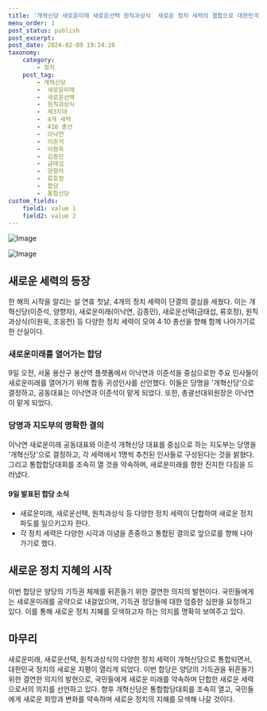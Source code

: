 ```yaml
---
title: '개혁신당 새로운미래 새로운선택 원칙과상식  새로운 정치 세력의 결합으로 대한민국 정치의 새로운 지평을 열다'
menu_order: 1
post_status: publish
post_excerpt: 
post_date: 2024-02-09 19:24:26
taxonomy:
    category:
        - 정치
    post_tag:
        - 개혁신당
        -  새로운미래
        -  새로운선택
        -  원칙과상식
        -  제3지대
        -  4개 세력
        -  410 총선
        -  이낙연
        -  이준석
        -  이원욱
        -  김종민
        -  금태섭
        -  양향자
        -  류호정
        -  합당
        -  통합신당
custom_fields:
    field1: value 1
    field2: value 2
---
```


![Image](https://imgnews.pstatic.net/image/047/2024/02/09/0002421845_001_20240209185901110.jpg?type=w647)

![Image](https://imgnews.pstatic.net/image/047/2024/02/09/0002421845_002_20240209185901160.jpg?type=w647)

## 새로운 세력의 등장
한 해의 시작을 알리는 설 연휴 첫날, 4개의 정치 세력이 단결의 결심을 세웠다. 이는 개혁신당(이준석, 양향자), 새로운미래(이낙연, 김종민), 새로운선택(금태섭, 류호정), 원칙과상식(이원욱, 조응천) 등 다양한 정치 세력이 모여 4·10 총선을 향해 함께 나아가기로 한 산실이다.
### 새로운미래를 열어가는 합당
9일 오전, 서울 용산구 용산역 플랫폼에서 이낙연과 이준석을 중심으로한 주요 인사들이 새로운미래를 열어가기 위해 합동 귀성인사를 선언했다. 이들은 당명을 '개혁신당'으로 결정하고, 공동대표는 이낙연과 이준석이 맡게 되었다. 또한, 총괄선대위원장은 이낙연이 맡게 되었다.
### 당명과 지도부의 명확한 결의
이낙연 새로운미래 공동대표와 이준석 개혁신당 대표를 중심으로 하는 지도부는 당명을 '개혁신당'으로 결정하고, 각 세력에서 1명씩 추천된 인사들로 구성된다는 것을 밝혔다. 그리고 통합합당대회를 조속히 열 것을 약속하며, 새로운미래를 향한 진지한 다짐을 드러냈다.
#### 9일 발표된 합당 소식
- 새로운미래, 새로운선택, 원칙과상식 등 다양한 정치 세력이 단합하여 새로운 정치 파도를 일으키고자 한다.
- 각 정치 세력은 다양한 시각과 이념을 존중하고 통합된 결의로 앞으로를 향해 나아가기로 했다.
## 새로운 정치 지혜의 시작
이번 합당은 양당의 기득권 체제를 뒤흔들기 위한 결연한 의지의 발현이다. 국민들에게는 새로운미래를 공약으로 내걸었으며, 기득권 정당들에 대한 엄중한 심판을 요청하고 있다. 이를 통해 새로운 정치 지혜를 모색하고자 하는 의지를 명확히 보여주고 있다.
## 마무리
새로운미래, 새로운선택, 원칙과상식의 다양한 정치 세력이 개혁신당으로 통합되면서, 대한민국 정치의 새로운 지평이 열리게 되었다. 이번 합당은 양당의 기득권을 뒤흔들기 위한 결연한 의지의 발현으로, 국민들에게 새로운 미래를 약속하며 단합한 새로운 세력으로서의 의지를 선언하고 있다. 향후 개혁신당은 통합합당대회를 조속히 열고, 국민들에게 새로운 희망과 변화를 약속하며 새로운 정치의 지혜를 모색해 나갈 것이다.
